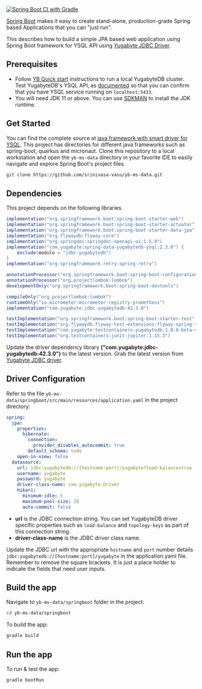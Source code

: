 [![Spring Boot CI with Gradle](https://github.com/srinivasa-vasu/yb-ms-data/actions/workflows/gradle-boot.yml/badge.svg)](https://github.com/srinivasa-vasu/yb-ms-data/actions/workflows/gradle-boot.yml)

[Spring Boot](https://spring.io/projects/spring-boot) makes it easy to create stand-alone, production-grade Spring based Applications that you can "just run".

This describes how to build a simple JPA based web application using Spring Boot framework for YSQL API using [Yugabyte JDBC Driver](https://docs.yugabyte.com/latest/integrations/jdbc-driver/).

## Prerequisites

- Follow [YB Quick start](https://docs.yugabyte.com/latest/quick-start/) instructions to run a local YugabyteDB cluster. Test YugabyteDB's YSQL API, as [documented](../../quick-start/explore/ysql/) so that you can confirm that you have YSQL service running on `localhost:5433`.
- You will need JDK 11 or above. You can use [SDKMAN](https://sdkman.io/install) to install the JDK runtime.

## Get Started

You can find the complete source at [java framework with smart driver for YSQL](https://github.com/yugabyte/yb-ms-data.git). This project has directories for different java frameworks such as spring-boot, quarkus and micronaut. Clone this repository to a local workstation and open the `yb-ms-data` directory in your favorite IDE to easily navigate and explore Spring Boot's project files.

```sh
git clone https://github.com/srinivasa-vasu/yb-ms-data.git
```

## Dependencies

This project depends on the following libraries.
```gradle
implementation("org.springframework.boot:spring-boot-starter-web")
implementation("org.springframework.boot:spring-boot-starter-actuator")
implementation("org.springframework.boot:spring-boot-starter-data-jpa")
implementation("org.flywaydb:flyway-core")
implementation("org.springdoc:springdoc-openapi-ui:1.5.9")
implementation("com.yugabyte:spring-data-yugabytedb-ysql:2.3.0") {
    exclude(module = "jdbc-yugabytedb")
}
implementation("org.springframework.retry:spring-retry")

annotationProcessor("org.springframework.boot:spring-boot-configuration-processor")
annotationProcessor("org.projectlombok:lombok")
developmentOnly("org.springframework.boot:spring-boot-devtools")

compileOnly("org.projectlombok:lombok")
runtimeOnly("io.micrometer:micrometer-registry-prometheus")
implementation("com.yugabyte:jdbc-yugabytedb:42.3.0")

testImplementation("org.springframework.boot:spring-boot-starter-test")
testImplementation("org.flywaydb.flyway-test-extensions:flyway-spring-test:7.0.0")
testImplementation("com.yugabyte:testcontainers-yugabytedb:1.0.0-beta-4")
testImplementation("org.testcontainers:junit-jupiter:1.15.3")
```
Update the driver dependency library **("com.yugabyte:jdbc-yugabytedb:42.3.0")** to the latest version. Grab the latest version from [Yugabyte JDBC driver](https://docs.yugabyte.com/latest/integrations/jdbc-driver/).

## Driver Configuration

Refer to the file `yb-ms-data/springboot/src/main/resources/application.yaml` in the project directory:

```yml
spring:
  jpa:
    properties:
      hibernate:
        connection:
          provider_disables_autocommit: true
        default_schema: todo
    open-in-view: false
  datasource:
    url: jdbc:yugabytedb://[hostname:port]/yugabyte?load-balance=true
    username: yugabyte
    password: yugabyte
    driver-class-name: com.yugabyte.Driver
    hikari:
      minimum-idle: 5
      maximum-pool-size: 20
      auto-commit: false
```

- **url** is the JDBC connection string. You can set YugabyteDB driver specific properties such as `load-balance` and `topology-keys` as part of this connection string.
- **driver-class-name** is the JDBC driver class name.

Update the JDBC url with the appropriate `hostname` and `port` number details `jdbc:yugabytedb://[hostname:port]/yugabyte` in the application.yaml file. Remember to remove the square brackets. It is just a place holder to indicate the fields that need user inputs.

## Build the app

Navigate to `yb-ms-data/springboot` folder in the project:

```sh
cd yb-ms-data/springboot
```

To build the app:

```sh
gradle build
```

## Run the app

To run & test the app:

```sh
gradle bootRun
```
